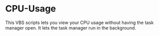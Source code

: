 # CPU-Usage
This VBS scripts lets you view your CPU usage without having the task manager open. It lets the task manager run in the background.
